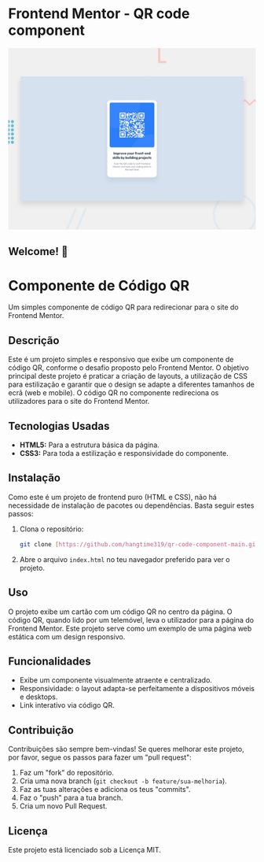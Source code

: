 # Frontend Mentor - QR code component

![Design preview for the QR code component coding challenge](./design/desktop-preview.jpg)

## Welcome! 👋

# Componente de Código QR

Um simples componente de código QR para redirecionar para o site do Frontend Mentor.

## Descrição

Este é um projeto simples e responsivo que exibe um componente de código QR, conforme o desafio proposto pelo Frontend Mentor. O objetivo principal deste projeto é praticar a criação de layouts, a utilização de CSS para estilização e garantir que o design se adapte a diferentes tamanhos de ecrã (web e mobile). O código QR no componente redireciona os utilizadores para o site do Frontend Mentor.

## Tecnologias Usadas

* **HTML5:** Para a estrutura básica da página.
* **CSS3:** Para toda a estilização e responsividade do componente.

## Instalação

Como este é um projeto de frontend puro (HTML e CSS), não há necessidade de instalação de pacotes ou dependências. Basta seguir estes passos:

1.  Clona o repositório:
    ```bash
    git clone [https://github.com/hangtime319/qr-code-component-main.git](https://github.com/hangtime319/qr-code-component-main.git)
    ```
2.  Abre o arquivo `index.html` no teu navegador preferido para ver o projeto.

## Uso

O projeto exibe um cartão com um código QR no centro da página. O código QR, quando lido por um telemóvel, leva o utilizador para a página do Frontend Mentor. Este projeto serve como um exemplo de uma página web estática com um design responsivo.

## Funcionalidades

* Exibe um componente visualmente atraente e centralizado.
* Responsividade: o layout adapta-se perfeitamente a dispositivos móveis e desktops.
* Link interativo via código QR.

## Contribuição

Contribuições são sempre bem-vindas! Se queres melhorar este projeto, por favor, segue os passos para fazer um "pull request":

1.  Faz um "fork" do repositório.
2.  Cria uma nova branch (`git checkout -b feature/sua-melhoria`).
3.  Faz as tuas alterações e adiciona os teus "commits".
4.  Faz o "push" para a tua branch.
5.  Cria um novo Pull Request.

## Licença

Este projeto está licenciado sob a Licença MIT.
